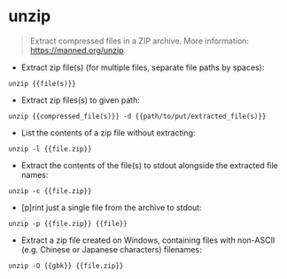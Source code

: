 # unzip

> Extract compressed files in a ZIP archive.
> More information: <https://manned.org/unzip>.

- Extract zip file(s) (for multiple files, separate file paths by spaces):

`unzip {{file(s)}}`

- Extract zip files(s) to given path:

`unzip {{compressed_file(s)}} -d {{path/to/put/extracted_file(s)}}`

- List the contents of a zip file without extracting:

`unzip -l {{file.zip}}`

- Extract the contents of the file(s) to stdout alongside the extracted file names:

`unzip -c {{file.zip}}`

- [p]rint just a single file from the archive to stdout:

`unzip -p {{file.zip}} {{file}}`

- Extract a zip file created on Windows, containing files with non-ASCII (e.g. Chinese or Japanese characters) filenames:

`unzip -O {{gbk}} {{file.zip}}`
